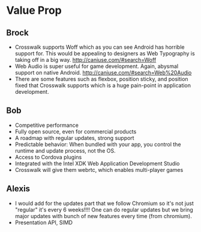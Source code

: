 # Value Prop

## Brock

- Crosswalk supports Woff which as you can see Android has horrible support for. This would be appealing to designers as Web Typography is taking off in a big way. http://caniuse.com/#search=Woff
- Web Audio is super useful for game development. Again, abysmal support on native Android. http://caniuse.com/#search=Web%20Audio
- There are some features such as flexbox, position sticky, and position fixed that Crosswalk supports which is a huge pain-point in application development.

## Bob

- Competitive performance
- Fully open source, even for commercial products
- A roadmap with regular updates, strong support
- Predictable behavior:  When bundled with your app, you control the runtime and update process, not the OS. 
- Access to Cordova plugins
- Integrated with the Intel XDK Web Application Development Studio
- Crosswalk will give them webrtc, which enables multi-player games

## Alexis

- I would add for the updates part that we follow Chromium so it's not just "regular" it's every 6 weeks!!!! One can do regular updates but we bring major updates with bunch of new features every time (from chromium).
- Presentation API, SIMD
